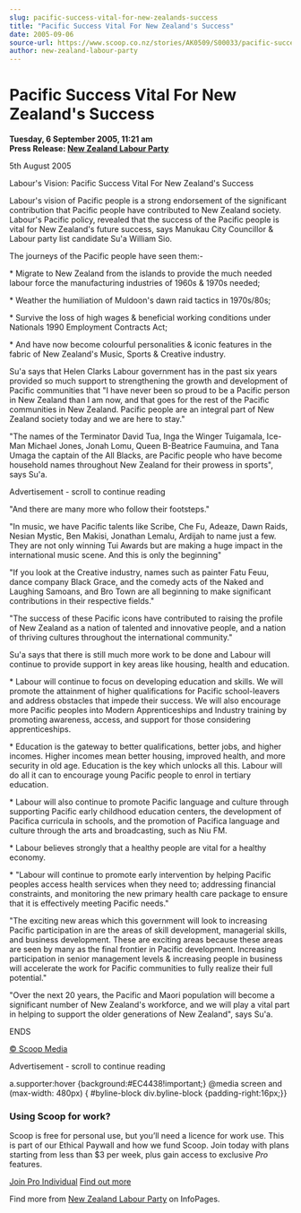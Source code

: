 ```yaml
---
slug: pacific-success-vital-for-new-zealands-success
title: "Pacific Success Vital For New Zealand's Success"
date: 2005-09-06
source-url: https://www.scoop.co.nz/stories/AK0509/S00033/pacific-success-vital-for-new-zealands-success.htm
author: new-zealand-labour-party
---
```

Pacific Success Vital For New Zealand's Success
===============================================

**Tuesday, 6 September 2005, 11:21 am**  
**Press Release: [New Zealand Labour Party](https://info.scoop.co.nz/New_Zealand_Labour_Party)**

5th August 2005

Labour's Vision: Pacific Success Vital For New Zealand's Success

Labour's vision of Pacific people is a strong endorsement of the significant contribution that Pacific people have contributed to New Zealand society. Labour's Pacific policy, revealed that the success of the Pacific people is vital for New Zealand's future success, says Manukau City Councillor & Labour party list candidate Su'a William Sio.

The journeys of the Pacific people have seen them:-

\* Migrate to New Zealand from the islands to provide the much needed labour force the manufacturing industries of 1960s & 1970s needed;

\* Weather the humiliation of Muldoon's dawn raid tactics in 1970s/80s;

\* Survive the loss of high wages & beneficial working conditions under Nationals 1990 Employment Contracts Act;

\* And have now become colourful personalities & iconic features in the fabric of New Zealand's Music, Sports & Creative industry.

Su'a says that Helen Clarks Labour government has in the past six years provided so much support to strengthening the growth and development of Pacific communities that "I have never been so proud to be a Pacific person in New Zealand than I am now, and that goes for the rest of the Pacific communities in New Zealand. Pacific people are an integral part of New Zealand society today and we are here to stay."

"The names of the Terminator David Tua, Inga the Winger Tuigamala, Ice-Man Michael Jones, Jonah Lomu, Queen B-Beatrice Faumuina, and Tana Umaga the captain of the All Blacks, are Pacific people who have become household names throughout New Zealand for their prowess in sports", says Su'a.

Advertisement - scroll to continue reading





"And there are many more who follow their footsteps."

"In music, we have Pacific talents like Scribe, Che Fu, Adeaze, Dawn Raids, Nesian Mystic, Ben Makisi, Jonathan Lemalu, Ardijah to name just a few. They are not only winning Tui Awards but are making a huge impact in the international music scene. And this is only the beginning"

"If you look at the Creative industry, names such as painter Fatu Feuu, dance company Black Grace, and the comedy acts of the Naked and Laughing Samoans, and Bro Town are all beginning to make significant contributions in their respective fields."

"The success of these Pacific icons have contributed to raising the profile of New Zealand as a nation of talented and innovative people, and a nation of thriving cultures throughout the international community."

Su'a says that there is still much more work to be done and Labour will continue to provide support in key areas like housing, health and education.

\* Labour will continue to focus on developing education and skills. We will promote the attainment of higher qualifications for Pacific school-leavers and address obstacles that impede their success. We will also encourage more Pacific peoples into Modern Apprenticeships and Industry training by promoting awareness, access, and support for those considering apprenticeships.

\* Education is the gateway to better qualifications, better jobs, and higher incomes. Higher incomes mean better housing, improved health, and more security in old age. Education is the key which unlocks all this. Labour will do all it can to encourage young Pacific people to enrol in tertiary education.

\* Labour will also continue to promote Pacific language and culture through supporting Pacific early childhood education centers, the development of Pacifica curricula in schools, and the promotion of Pacifica language and culture through the arts and broadcasting, such as Niu FM.

\* Labour believes strongly that a healthy people are vital for a healthy economy.

\* "Labour will continue to promote early intervention by helping Pacific peoples access health services when they need to; addressing financial constraints, and monitoring the new primary health care package to ensure that it is effectively meeting Pacific needs."

"The exciting new areas which this government will look to increasing Pacific participation in are the areas of skill development, managerial skills, and business development. These are exciting areas because these areas are seen by many as the final frontier in Pacific development. Increasing participation in senior management levels & increasing people in business will accelerate the work for Pacific communities to fully realize their full potential."

"Over the next 20 years, the Pacific and Maori population will become a significant number of New Zealand's workforce, and we will play a vital part in helping to support the older generations of New Zealand", says Su'a.

ENDS  

  

[© Scoop Media](http://www.scoop.co.nz/about/terms.html)  

Advertisement - scroll to continue reading



a.supporter:hover {background:#EC4438!important;} @media screen and (max-width: 480px) { #byline-block div.byline-block {padding-right:16px;}}

### Using Scoop for work?

Scoop is free for personal use, but you’ll need a licence for work use. This is part of our Ethical Paywall and how we fund Scoop. Join today with plans starting from less than $3 per week, plus gain access to exclusive _Pro_ features.  
  
[Join Pro Individual](https://pro.scoop.co.nz/Individual/?from=ProIn24) [Find out more](https://pro.scoop.co.nz/using-scoop-for-work/?from=ProIn24)

Find more from [New Zealand Labour Party](https://info.scoop.co.nz/New_Zealand_Labour_Party) on InfoPages.